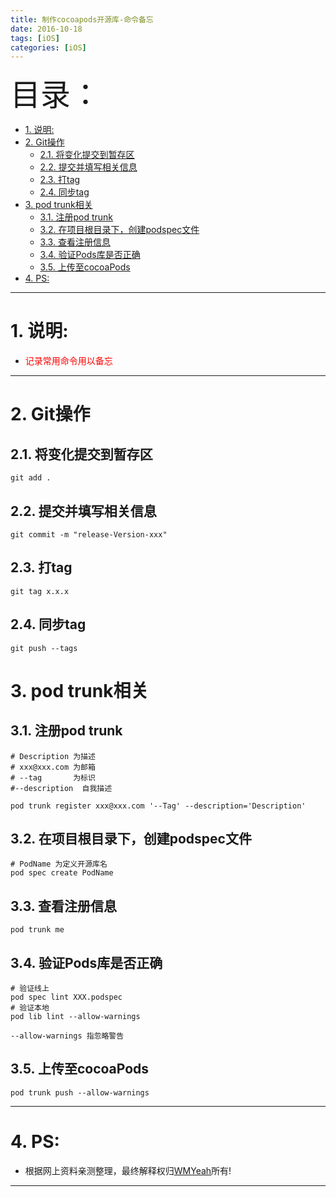 ```yaml
---
title: 制作cocoapods开源库-命令备忘
date: 2016-10-18
tags: [iOS]
categories: [iOS]
---
```


<font size=20>目录：</font>
<!-- TOC -->

- [1. 说明:](#1-说明)
- [2. Git操作](#2-git操作)
  - [2.1. 将变化提交到暂存区](#21-将变化提交到暂存区)
  - [2.2. 提交并填写相关信息](#22-提交并填写相关信息)
  - [2.3. 打tag](#23-打tag)
  - [2.4. 同步tag](#24-同步tag)
- [3. pod trunk相关](#3-pod-trunk相关)
  - [3.1. 注册pod trunk](#31-注册pod-trunk)
  - [3.2. 在项目根目录下，创建podspec文件](#32-在项目根目录下创建podspec文件)
  - [3.3. 查看注册信息](#33-查看注册信息)
  - [3.4. 验证Pods库是否正确](#34-验证pods库是否正确)
  - [3.5. 上传至cocoaPods](#35-上传至cocoapods)
- [4. PS:](#4-ps)

<!-- /TOC -->
------

# 1. 说明:

* <font color=red>记录常用命令用以备忘</font>

------
# 2. Git操作
## 2.1. 将变化提交到暂存区
```
git add .
```

## 2.2. 提交并填写相关信息
```
git commit -m "release-Version-xxx"   
```

## 2.3. 打tag
```
git tag x.x.x
```

## 2.4. 同步tag
```
git push --tags
```

# 3. pod trunk相关
## 3.1. 注册pod trunk
```
# Description 为描述
# xxx@xxx.com 为邮箱
# --tag       为标识
#--description  自我描述

pod trunk register xxx@xxx.com '--Tag' --description='Description'
```

## 3.2. 在项目根目录下，创建podspec文件
```
# PodName 为定义开源库名
pod spec create PodName
```

## 3.3. 查看注册信息
```
pod trunk me
```

## 3.4. 验证Pods库是否正确
```
# 验证线上
pod spec lint XXX.podspec
# 验证本地
pod lib lint --allow-warnings

--allow-warnings 指忽略警告
```

## 3.5. 上传至cocoaPods
```
pod trunk push --allow-warnings
```


------

# 4. PS:
* 根据网上资料亲测整理，最终解释权归[WMYeah][1]所有!

------

[1]:http://www.wmyeah.com
